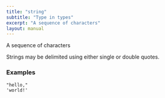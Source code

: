 ```yaml
---
title: "string"
subtitle: "Type in types"
excerpt: "A sequence of characters"
layout: manual
---
```


A sequence of characters

Strings may be delimited using either single or double quotes.


### Examples

```kcl
"hello,"
'world!'
```



